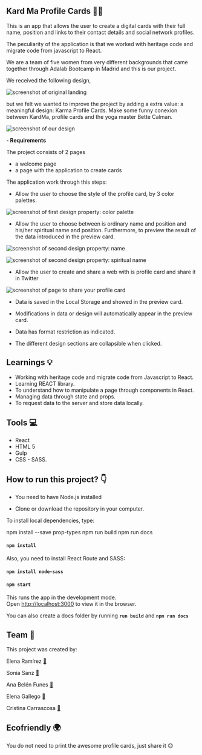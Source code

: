 ## Kard Ma Profile Cards 🧘🏻

This is an app that allows the user to create a digital cards with their full name, position and links to their contact details and social network profiles.

The peculiarity of the application is that we worked with heritage code and migrate code from javascript to React.

We are a team of five women from very different backgrounds that came together through Adalab Bootcamp in Madrid and this is our project.

We received the following design,

![screenshot of original landing ](https://github.com/erreinoso/Kardma-profile-cards/blob/master/readme-images/Cards-Original.PNG)

but we felt we wanted to improve the project by adding a extra value: a meaningful design: Karma Profile Cards. Make some funny conexion between KardMa, profile cards and the yoga master Bette Calman.

![screenshot of our design ](https://github.com/erreinoso/Kardma-profile-cards/blob/master/readme-images/Cards-App.PNG)

**- Requirements**

The project consists of 2 pages

- a welcome page
- a page with the application to create cards

The application work through this steps:

- Allow the user to choose the style of the profile card, by 3 color palettes.

![screenshot of first design property: color palette ](https://github.com/erreinoso/Kardma-profile-cards/blob/master/readme-images/Cards-App.PNG)

- Allow the user to choose between is ordinary name and position and his/her spiritual name and position. Furthermore, to preview the result of the data introduced in the preview card.

![screenshot of second design property: name ](https://github.com/erreinoso/Kardma-profile-cards/blob/master/readme-images/Cards-Example.PNG)

![screenshot of second design property: spiritual name ](https://github.com/erreinoso/Kardma-profile-cards/blob/master/readme-images/Cards-Example2.PNG)

- Allow the user to create and share a web with is profile card and share it in Twitter

![screenshot of page to share your profile card ](https://github.com/erreinoso/Kardma-profile-cards/blob/master/readme-images/Cards-CreateCard.PNG)

- Data is saved in the Local Storage and showed in the preview card.

- Modifications in data or design will automatically appear in the preview card.

- Data has format restriction as indicated.

- The different design sections are collapsible when clicked.

## Learnings 💡

- Working with heritage code and migrate code from Javascript to React.
- Learning REACT library.
- To understand how to manipulate a page through components in React.
- Managing data through state and props.
- To request data to the server and store data locally.

## Tools 💻

- React
- HTML 5
- Gulp
- CSS - SASS.

## How to run this project? :point_down:

- You need to have Node.js installed

- Clone or download the repository in your computer.

To install local dependencies, type:

npm install --save prop-types
npm run build
npm run docs

#### `npm install`

Also, you need to install React Route and SASS:

#### `npm install node-sass`

#### `npm start`

This runs the app in the development mode.<br />
Open [http://localhost:3000](http://localhost:3000) to view it in the browser.

You can also create a docs folder by running **`run build`** and **`npm run docs`**

## Team 👋

This project was created by:

Elena Ramírez [🔗](https://github.com/erreinoso)

Sonia Sanz [🔗](https://github.com/Sonia-SV)

Ana Belén Funes [🔗](https://github.com/anapy)

Elena Gallego [🔗](https://github.com/Elena-Gallego)

Cristina Carrascosa [🔗](https://github.com/Cris-ti-na)

## Ecofriendly 🌍

You do not need to print the awesome profile cards, just share it 😊
